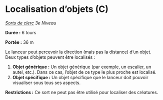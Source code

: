 # Localisation d’objets (C)


*[Sorts de clerc](../Sorts_de_clerc.md) 3e Niveau*

**Durée :** 6 tours

**Portée :** 36 m

Le lanceur peut percevoir la direction (mais pas la distance) d’un
objet. Deux types d’objets peuvent être localisés :

1.  **Objet générique :** Un objet générique (par exemple, un escalier,
    un autel, etc.). Dans ce cas, l’objet de ce type le plus proche est
    localisé.
2.  **Objet spécifique :** Un objet spécifique que le lanceur doit
    pouvoir visualiser sous tous ses aspects.

**Restrictions :** Ce sort ne peut pas être utilisé pour localiser des
créatures.
